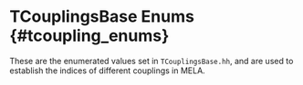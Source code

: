 # TCouplingsBase Enums {#tcoupling_enums}

These are the enumerated values set in `TCouplingsBase.hh`,
and are used to establish the indices of different
couplings in MELA.

## 
